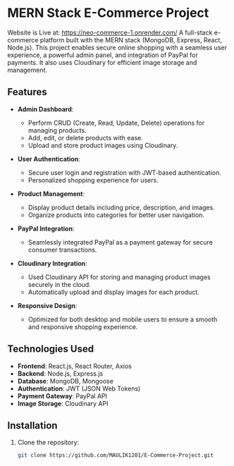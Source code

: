 # MERN Stack E-Commerce Project
Website is Live at: https://neo-commerce-1.onrender.com/
A full-stack e-commerce platform built with the MERN stack (MongoDB, Express, React, Node.js). This project enables secure online shopping with a seamless user experience, a powerful admin panel, and integration of PayPal for payments. It also uses Cloudinary for efficient image storage and management.

## Features

- **Admin Dashboard**: 
  - Perform CRUD (Create, Read, Update, Delete) operations for managing products.
  - Add, edit, or delete products with ease.
  - Upload and store product images using Cloudinary.

- **User Authentication**: 
  - Secure user login and registration with JWT-based authentication.
  - Personalized shopping experience for users.

- **Product Management**: 
  - Display product details including price, description, and images.
  - Organize products into categories for better user navigation.

- **PayPal Integration**:
  - Seamlessly integrated PayPal as a payment gateway for secure consumer transactions.

- **Cloudinary Integration**:
  - Used Cloudinary API for storing and managing product images securely in the cloud.
  - Automatically upload and display images for each product.

- **Responsive Design**:
  - Optimized for both desktop and mobile users to ensure a smooth and responsive shopping experience.

## Technologies Used

- **Frontend**: React.js, React Router, Axios
- **Backend**: Node.js, Express.js
- **Database**: MongoDB, Mongoose
- **Authentication**: JWT (JSON Web Tokens)
- **Payment Gateway**: PayPal API
- **Image Storage**: Cloudinary API

## Installation

1. Clone the repository:
   ```bash
   git clone https://github.com/MAULIK1201/E-Commerce-Project.git
